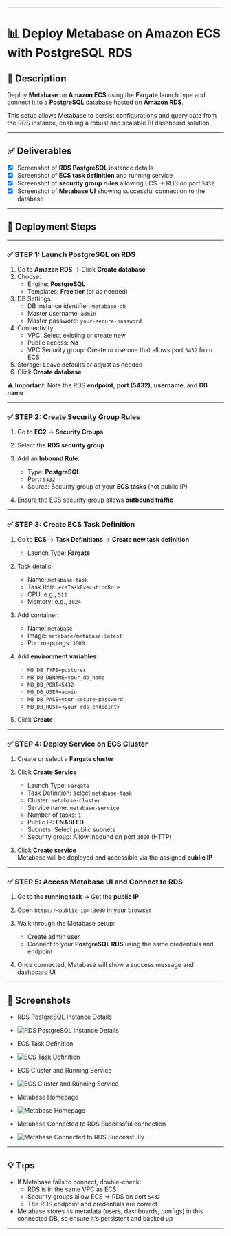 
---
# 📊 Deploy Metabase on Amazon ECS with PostgreSQL RDS

## 📝 Description

Deploy **Metabase** on **Amazon ECS** using the **Fargate** launch type and connect it to a **PostgreSQL** database hosted on **Amazon RDS**.

This setup allows Metabase to persist configurations and query data from the RDS instance, enabling a robust and scalable BI dashboard solution.

---

## ✅ Deliverables

- [x] Screenshot of **RDS PostgreSQL** instance details  
- [x] Screenshot of **ECS task definition** and running service  
- [x] Screenshot of **security group rules** allowing ECS → RDS on port `5432`  
- [x] Screenshot of **Metabase UI** showing successful connection to the database  

---

## 🚀 Deployment Steps

---

### ✅ STEP 1: Launch PostgreSQL on RDS

1. Go to **Amazon RDS** → Click **Create database**
2. Choose:
   - Engine: **PostgreSQL**
   - Templates: **Free tier** (or as needed)
3. DB Settings:
   - DB instance identifier: `metabase-db`
   - Master username: `admin`
   - Master password: `your-secure-password`
4. Connectivity:
   - VPC: Select existing or create new
   - Public access: **No**
   - VPC Security group: Create or use one that allows port `5432` from ECS
5. Storage: Leave defaults or adjust as needed
6. Click **Create database**

⚠️ **Important**: Note the RDS **endpoint**, **port (5432)**, **username**, and **DB name**

---

### ✅ STEP 2: Create Security Group Rules

1. Go to **EC2** → **Security Groups**
2. Select the **RDS security group**
3. Add an **Inbound Rule**:
   - Type: **PostgreSQL**
   - Port: `5432`
   - Source: Security group of your **ECS tasks** (not public IP)

4. Ensure the ECS security group allows **outbound traffic**

---

### ✅ STEP 3: Create ECS Task Definition

1. Go to **ECS** → **Task Definitions** → **Create new task definition**
   - Launch Type: **Fargate**
2. Task details:
   - Name: `metabase-task`
   - Task Role: `ecsTaskExecutionRole`
   - CPU: e.g., `512`
   - Memory: e.g., `1024`

3. Add container:
   - Name: `metabase`
   - Image: `metabase/metabase:latest`
   - Port mappings: `3000`

4. Add **environment variables**:
   - `MB_DB_TYPE=postgres`
   - `MB_DB_DBNAME=your_db_name`
   - `MB_DB_PORT=5432`
   - `MB_DB_USER=admin`
   - `MB_DB_PASS=your-secure-password`
   - `MB_DB_HOST=<your-rds-endpoint>`

5. Click **Create**

---

### ✅ STEP 4: Deploy Service on ECS Cluster

1. Create or select a **Fargate cluster**
2. Click **Create Service**
   - Launch Type: `Fargate`
   - Task Definition: select `metabase-task`
   - Cluster: `metabase-cluster`
   - Service name: `metabase-service`
   - Number of tasks: `1`
   - Public IP: **ENABLED**
   - Subnets: Select public subnets
   - Security group: Allow inbound on port `3000` (HTTP)

3. Click **Create service**  
   Metabase will be deployed and accessible via the assigned **public IP**

---

### ✅ STEP 5: Access Metabase UI and Connect to RDS

1. Go to the **running task** → Get the **public IP**
2. Open `http://<public-ip>:3000` in your browser
3. Walk through the Metabase setup:
   - Create admin user
   - Connect to your **PostgreSQL RDS** using the same credentials and endpoint

4. Once connected, Metabase will show a success message and dashboard UI

---

## 📸 Screenshots

- RDS PostgreSQL Instance Details
- ![RDS PostgreSQL Instance Details](rds-instance.PNG)

- ECS Task Definition
- ![ECS Task Definition](task%20definition.PNG)

- ECS Cluster and Running Service
- ![ECS Cluster and Running Service](ecs%20cluster-running%20service.PNG)

- Metabase Homepage
- ![Metabase Homepage](metabase%20homepage.PNG)

- Metabase Connected to RDS Successful connection
- ![Metabase Connected to RDS Successfully](successful%20metabase-postgrSQL%20connection.PNG)

---

## 💡 Tips

- If Metabase fails to connect, double-check:
  - RDS is in the same VPC as ECS
  - Security groups allow ECS → RDS on port `5432`
  - The RDS endpoint and credentials are correct
- Metabase stores its metadata (users, dashboards, configs) in this connected DB, so ensure it's persistent and backed up

---
